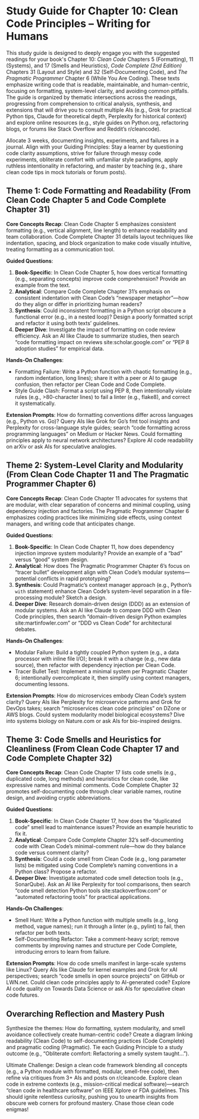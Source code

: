# Study Guide for Chapter 10: Clean Code Principles – Writing for Humans

This study guide is designed to deeply engage you with the suggested readings for your book's Chapter 10: *Clean Code* Chapters 5 (Formatting), 11 (Systems), and 17 (Smells and Heuristics), *Code Complete (2nd Edition)* Chapters 31 (Layout and Style) and 32 (Self-Documenting Code), and *The Pragmatic Programmer* Chapter 6 (While You Are Coding). These texts emphasize writing code that is readable, maintainable, and human-centric, focusing on formatting, system-level clarity, and avoiding common pitfalls. The guide is organized by thematic intersections across the readings, progressing from comprehension to critical analysis, synthesis, and extensions that will drive you to consult multiple AIs (e.g., Grok for practical Python tips, Claude for theoretical depth, Perplexity for historical context) and explore online resources (e.g., style guides on Python.org, refactoring blogs, or forums like Stack Overflow and Reddit’s r/cleancode). 

Allocate 3 weeks, documenting insights, experiments, and failures in a journal. Align with your Guiding Principles: Stay a learner by questioning code clarity assumptions, strive for failure through messy code experiments, obliterate comfort with unfamiliar style paradigms, apply ruthless intentionality in refactoring, and master by teaching (e.g., share clean code tips in mock tutorials or forum posts).

## Theme 1: Code Formatting and Readability (From Clean Code Chapter 5 and Code Complete Chapter 31)

**Core Concepts Recap**: Clean Code Chapter 5 emphasizes consistent formatting (e.g., vertical alignment, line length) to enhance readability and team collaboration. Code Complete Chapter 31 details layout techniques like indentation, spacing, and block organization to make code visually intuitive, treating formatting as a communication tool.

**Guided Questions**:
1. **Book-Specific**: In Clean Code Chapter 5, how does vertical formatting (e.g., separating concepts) improve code comprehension? Provide an example from the text.
2. **Analytical**: Compare Code Complete Chapter 31’s emphasis on consistent indentation with Clean Code’s “newspaper metaphor”—how do they align or differ in prioritizing human readers?
3. **Synthesis**: Could inconsistent formatting in a Python script obscure a functional error (e.g., in a nested loop)? Design a poorly formatted script and refactor it using both texts’ guidelines.
4. **Deeper Dive**: Investigate the impact of formatting on code review efficiency. Ask an AI like Claude to summarize studies, then search “code formatting impact on reviews site:scholar.google.com” or “PEP 8 adoption studies” for empirical data.

**Hands-On Challenges**:
- Formatting Failure: Write a Python function with chaotic formatting (e.g., random indentation, long lines); share it with a peer or AI to gauge confusion, then refactor per Clean Code and Code Complete.
- Style Guide Clash: Format a script using PEP 8, then intentionally violate rules (e.g., >80-character lines) to fail a linter (e.g., flake8), and correct it systematically.

**Extension Prompts**: How do formatting conventions differ across languages (e.g., Python vs. Go)? Query AIs like Grok for Go’s fmt tool insights and Perplexity for cross-language style guides; search “code formatting across programming languages” on Medium or Hacker News. Could formatting principles apply to neural network architectures? Explore AI code readability on arXiv or ask AIs for speculative analogies.

## Theme 2: System-Level Clarity and Modularity (From Clean Code Chapter 11 and The Pragmatic Programmer Chapter 6)

**Core Concepts Recap**: Clean Code Chapter 11 advocates for systems that are modular, with clear separation of concerns and minimal coupling, using dependency injection and factories. The Pragmatic Programmer Chapter 6 emphasizes coding practices like minimizing side effects, using context managers, and writing code that anticipates change.

**Guided Questions**:
1. **Book-Specific**: In Clean Code Chapter 11, how does dependency injection improve system modularity? Provide an example of a “bad” versus “good” system design.
2. **Analytical**: How does The Pragmatic Programmer Chapter 6’s focus on “tracer bullet” development align with Clean Code’s modular systems—potential conflicts in rapid prototyping?
3. **Synthesis**: Could Pragmatic’s context manager approach (e.g., Python’s `with` statement) enhance Clean Code’s system-level separation in a file-processing module? Sketch a design.
4. **Deeper Dive**: Research domain-driven design (DDD) as an extension of modular systems. Ask an AI like Claude to compare DDD with Clean Code principles, then search “domain-driven design Python examples site:martinfowler.com” or “DDD vs Clean Code” for architectural debates.

**Hands-On Challenges**:
- Modular Failure: Build a tightly coupled Python system (e.g., a data processor with inline file I/O); break it with a change (e.g., new data source), then refactor with dependency injection per Clean Code.
- Tracer Bullet Test: Implement a minimal system per Pragmatic Chapter 6; intentionally overcomplicate it, then simplify using context managers, documenting lessons.

**Extension Prompts**: How do microservices embody Clean Code’s system clarity? Query AIs like Perplexity for microservice patterns and Grok for DevOps takes; search “microservices clean code principles” on DZone or AWS blogs. Could system modularity model biological ecosystems? Dive into systems biology on Nature.com or ask AIs for bio-inspired designs.

## Theme 3: Code Smells and Heuristics for Cleanliness (From Clean Code Chapter 17 and Code Complete Chapter 32)

**Core Concepts Recap**: Clean Code Chapter 17 lists code smells (e.g., duplicated code, long methods) and heuristics for clean code, like expressive names and minimal comments. Code Complete Chapter 32 promotes self-documenting code through clear variable names, routine design, and avoiding cryptic abbreviations.

**Guided Questions**:
1. **Book-Specific**: In Clean Code Chapter 17, how does the “duplicated code” smell lead to maintenance issues? Provide an example heuristic to fix it.
2. **Analytical**: Compare Code Complete Chapter 32’s self-documenting code with Clean Code’s minimal-comment rule—how do they balance code versus comment clarity?
3. **Synthesis**: Could a code smell from Clean Code (e.g., long parameter lists) be mitigated using Code Complete’s naming conventions in a Python class? Propose a refactor.
4. **Deeper Dive**: Investigate automated code smell detection tools (e.g., SonarQube). Ask an AI like Perplexity for tool comparisons, then search “code smell detection Python tools site:stackoverflow.com” or “automated refactoring tools” for practical applications.

**Hands-On Challenges**:
- Smell Hunt: Write a Python function with multiple smells (e.g., long method, vague names); run it through a linter (e.g., pylint) to fail, then refactor per both texts.
- Self-Documenting Refactor: Take a comment-heavy script; remove comments by improving names and structure per Code Complete, introducing errors to learn from failure.

**Extension Prompts**: How do code smells manifest in large-scale systems like Linux? Query AIs like Claude for kernel examples and Grok for xAI perspectives; search “code smells in open source projects” on GitHub or LWN.net. Could clean code principles apply to AI-generated code? Explore AI code quality on Towards Data Science or ask AIs for speculative clean code futures.

## Overarching Reflection and Mastery Push

Synthesize the themes: How do formatting, system modularity, and smell avoidance collectively create human-centric code? Create a diagram linking readability (Clean Code) to self-documenting practices (Code Complete) and pragmatic coding (Pragmatic). Tie each Guiding Principle to a study outcome (e.g., “Obliterate comfort: Refactoring a smelly system taught…”).

Ultimate Challenge: Design a clean code framework blending all concepts (e.g., a Python module with formatted, modular, smell-free code), then refine via critiques from 3+ AIs and posts on r/cleancode. Explore clean code in extreme contexts (e.g., mission-critical medical software)—search “clean code in healthcare software” on IEEE Xplore or FDA guidelines. This should ignite relentless curiosity, pushing you to unearth insights from obscure web corners for profound mastery. Chase those clean code enigmas!